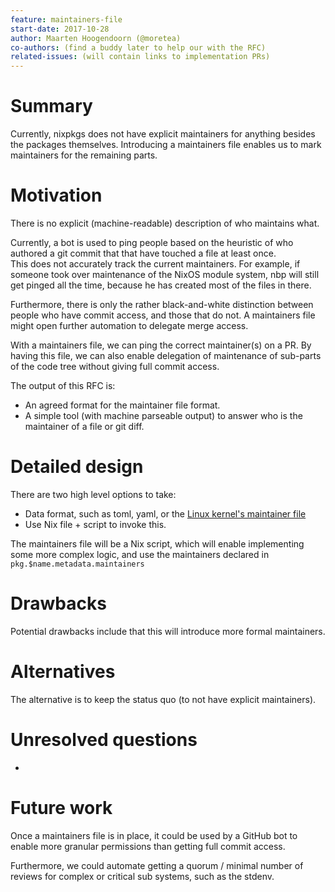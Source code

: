 ```yaml
---
feature: maintainers-file
start-date: 2017-10-28
author: Maarten Hoogendoorn (@moretea)
co-authors: (find a buddy later to help our with the RFC)
related-issues: (will contain links to implementation PRs)
---
```


# Summary
[summary]: #summary

Currently, nixpkgs does not have explicit maintainers for anything besides
the packages themselves. Introducing a maintainers file enables us to mark
maintainers for the remaining parts.

# Motivation
[motivation]: #motivation

<!--  Why are we doing this? -->
There is no explicit (machine-readable) description of who maintains what.

Currently, a bot is used to ping people based on the heuristic of who authored
a git commit that that have touched a file at least once.  
This does not accurately track the current maintainers.
For example, if someone took over maintenance of the NixOS module system, nbp 
will still get pinged all the time, because he has created most of the files
in there.

Furthermore, there is only the rather black-and-white distinction between
people who have commit access, and those that do not. A maintainers file
might open further automation to delegate merge access.

<!-- What use cases does it support? -->
With a maintainers file, we can ping the correct maintainer(s) on a PR.
By having this file, we can also enable delegation of maintenance of sub-parts
of the code tree without giving full commit access.

<!-- What is the expected outcome? -->
The output of this RFC is:
- An agreed format for the maintainer file format.
- A simple tool (with machine parseable output) to answer who is the maintainer
  of a file or git diff.

# Detailed design
[design]: #detailed-design

<!-- This is the bulk of the RFC. Explain the design in enough detail for somebody
familiar with the ecosystem to understand, and implement.  This should get
into specifics and corner-cases, and include examples of how the feature is
used. -->

There are two high level options to take:
- Data format, such as toml, yaml, or the 
  [Linux kernel's maintainer file](https://github.com/torvalds/linux/blob/master/MAINTAINERS)
- Use Nix file + script to invoke this.

The maintainers file will be a Nix script, which will enable implementing some
more complex logic, and use the maintainers declared in 
`pkg.$name.metadata.maintainers`


# Drawbacks
[drawbacks]: #drawbacks

<!-- Why should we *not* do this? -->

Potential drawbacks include that this will introduce more formal maintainers.

# Alternatives
[alternatives]: #alternatives

<!-- What other designs have been considered? What is the impact of not doing this?
-->

The alternative is to keep the status quo (to not have explicit maintainers).

# Unresolved questions
[unresolved]: #unresolved-questions

<!-- What parts of the design are still TBD or unknowns? -->

-

# Future work
[future]: #future-work
<!-- What future work, if any, would be implied or impacted by this feature
without being directly part of the work? -->
Once a maintainers file is in place, it could be used by a GitHub bot to
enable more granular permissions than getting full commit access.

Furthermore, we could automate getting a quorum / minimal number of reviews
for complex or critical sub systems, such as the stdenv.



